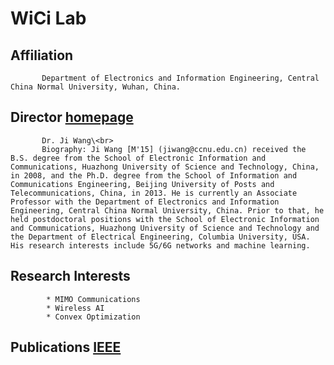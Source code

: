 # WiCi Lab
## Affiliation
           Department of Electronics and Information Engineering, Central China Normal University, Wuhan, China.

           
## Director    [homepage](https://phy.ccnu.edu.cn/info/1063/4380.htm)  

           Dr. Ji Wang\<br>
           Biography: Ji Wang [M'15] (jiwang@ccnu.edu.cn) received the B.S. degree from the School of Electronic Information and Communications, Huazhong University of Science and Technology, China, in 2008, and the Ph.D. degree from the School of Information and Communications Engineering, Beijing University of Posts and Telecommunications, China, in 2013. He is currently an Associate Professor with the Department of Electronics and Information Engineering, Central China Normal University, China. Prior to that, he held postdoctoral positions with the School of Electronic Information and Communications, Huazhong University of Science and Technology and the Department of Electrical Engineering, Columbia University, USA. His research interests include 5G/6G networks and machine learning.

## Research Interests
            * MIMO Communications
            * Wireless AI
            * Convex Optimization

## Publications [IEEE](https://ieeexplore.ieee.org/author/37086292692)  
            

